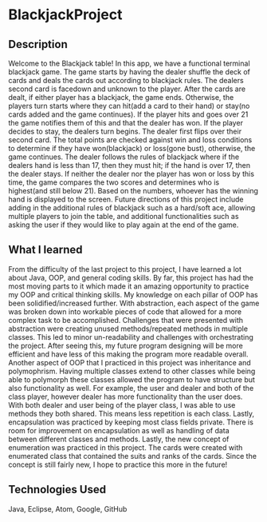 # BlackjackProject

## Description
Welcome to the Blackjack table! In this app, we have a functional terminal blackjack game. The game starts by having the dealer shuffle the deck of cards and deals the cards out according to blackjack rules. The dealers second card is facedown and unknown to the player. After the cards are dealt, if either player has a blackjack, the game ends. Otherwise, the players turn starts where they can hit(add a card to their hand) or stay(no cards added and the game continues). If the player hits and goes over 21 the game notifies them of this and that the dealer has won. If the player decides to stay, the dealers turn begins. The dealer first flips over their second card. The total points are checked against win and loss conditions to determine if they have won(blackjack) or loss(gone bust), otherwise, the game continues.  The dealer follows the rules of blackjack where if the dealers hand is less than 17, then they must hit; if the hand is over 17, then the dealer stays. If neither the dealer nor the player has won or loss by this time, the game compares the two scores and determines who is highest(and still below 21). Based on the numbers, whoever has the winning hand is displayed to the screen.  Future directions of this project include adding in the additional rules of blackjack such as a hard/soft ace, allowing multiple players to join the table, and additional functionalities such as asking the user if they would like to play again at the end of the game. 

## What I learned
From the difficulty of the last project to this project, I have learned a lot about Java, OOP, and general coding skills. By far, this project has had the most moving parts to it which made it an amazing opportunity to practice my OOP and critical thinking skills. My knowledge on each pillar of OOP has been solidified/increased further. With abstraction, each aspect of the game was broken down into workable pieces of code that allowed for a more complex task to be accomplished. Challenges that were presented with abstraction were creating unused methods/repeated methods in multiple classes. This led to minor un-readability and challenges with orchestrating the project. After seeing this, my future program designing will be more efficient and have less of this making the program more readable overall. Another aspect of OOP that I practiced in this project was inheritance and polymophrism. Having multiple classes extend to other classes while being able to polymorph these classes allowed the program to have structure but also functionality as well. For example, the user and dealer and both of the class player, however dealer has more functionality than the user does. With both dealer and user being of the player class, I was able to use methods they both shared. This means less repetition is each class. Lastly, encapsulation was practiced by keeping most class fields private. There is room for improvement on encapsulation as well as handling of data between different classes and methods. Lastly, the new concept of enumeration was practiced in this project. The cards were created with enumerated class that contained the suits and ranks of the cards. Since the concept is still fairly new, I hope to practice this more in the future!

## Technologies Used
Java, Eclipse, Atom, Google, GitHub
